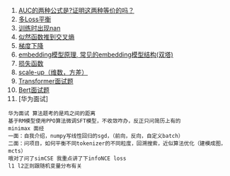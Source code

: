 1. [AUC的两种公式是?证明这两种等价的吗？]()
2. [多Loss平衡](https://github.com/Hlufies/Algorithm_Learning/blob/main/%E9%9D%A2%E7%BB%8F/%E5%A4%9ALoss%E5%B9%B3%E8%A1%A1.md)
3. [训练时出现nan](https://github.com/Hlufies/Algorithm_Learning/blob/main/Blogs/%E8%AE%AD%E7%BB%83%E6%97%B6%E5%80%99%E5%87%BA%E7%8E%B0Nan.md)
4. [似然函数推到交叉熵]()
5. [梯度下降](https://zhuanlan.zhihu.com/p/418345156)
6. [embedding模型原理, 常见的embedding模型结构(双塔)]()
7. [损失函数]()
8. [scale-up（维数，方差）]()
9. [Transformer面试题](https://github.com/Hlufies/Algorithm_Learning/blob/main/%E9%9D%A2%E7%BB%8F/Transformer%E9%9D%A2%E8%AF%95%E9%A2%98.md)
10. [Bert面试题]()
11. [华为面试]
```
华为面试 算法题考的是鸡之间的距离
基于RM模型使用PPO算法微调SFT模型，不收敛咋办，反正只问简历上有的
minimax 面经
一面：自我介绍，numpy写线性回归的sgd，（前向，反向，自定义batch）
二面：问项目，如何平衡不同tokenizer的不同粒度，回溯搜索，近似算法优化（建模成图，mcts）
哦对了问了simCSE 我重点讲了下infoNCE loss
l1 l2正则跟随机变量分布有关
```
